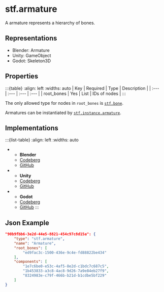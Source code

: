 # stf.armature
A armature represents a hierarchy of bones.

## Representations
* Blender: Armature
* Unity: GameObject
* Godot: Skeleton3D

## Properties
:::{table}
:align: left
:widths: auto
| Key | Required | Type | Description |
| :--- | :--- | :--- | :--- |
| root_bones | Yes | List<ID> | IDs of nodes |
:::

The only allowed type for nodes in `root_bones` is [`stf.bone`](stf_bone.md).

Armatures can be instantiated by [`stf.instance.armature`](stf_instance_armature.md).

## Implementations
:::{list-table}
:align: left
:widths: auto
*	- **Blender**
	- [Codeberg](https://codeberg.org/emperorofmars/stf_blender/src/branch/master/stfblender/stf_modules/core/stf_armature/stf_armature.py)
	- [GitHub](https://github.com/emperorofmars/stf_blender/blob/master/stfblender/stf_modules/core/stf_armature/stf_armature.py)
*	- **Unity**
	- [Codeberg](https://codeberg.org/emperorofmars/stf_unity/src/branch/master/Runtime/Modules/Modules_Core/STF_Armature.cs)
	- [GitHub](https://github.com/emperorofmars/stf_unity/blob/master/Runtime/Modules/Modules_Core/STF_Armature.cs)
*	- **Godot**
	- [Codeberg](https://codeberg.org/emperorofmars/stf_godot/src/branch/master/addons/stf_godot/modules/stf/STF_Armature.gd)
	- [GitHub](https://github.com/emperorofmars/stf_godot/blob/master/addons/stf_godot/modules/stf/STF_Armature.gd)
:::


## Json Example
```json
"90b9fbb6-3e2d-44e5-8821-454c97c8d15a": {
	"type": "stf.armature",
	"name": "Armature",
	"root_bones": [
		"ed9fac3c-1500-436e-9c4e-fd88822be434"
	],
	"components": [
		"1e7c6be0-e53c-4af5-8e2d-c1bdc7c687c5",
		"1b453833-a3c8-4ac8-9d26-7a9e84eb27f9",
		"8324983e-c79f-466b-b21d-b1cdbe5bf229"
	]
}
```
